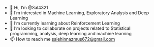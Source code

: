 - 👋 Hi, I’m @Sal4321
- 👀 I’m interested in Machine Learning, Exploratory Analysis and Deep Learning
- 🌱 I’m currently learning about Reinforcement Learning
- 💞️ I’m looking to collaborate on projects related to Statistical programming, analysis, deep learning and machine learning
- 📫 How to reach me salehinnazmus672@gmail.com

<!---
Sal4321/Sal4321 is a ✨ special ✨ repository because its `README.md` (this file) appears on your GitHub profile.
You can click the Preview link to take a look at your changes.
--->
